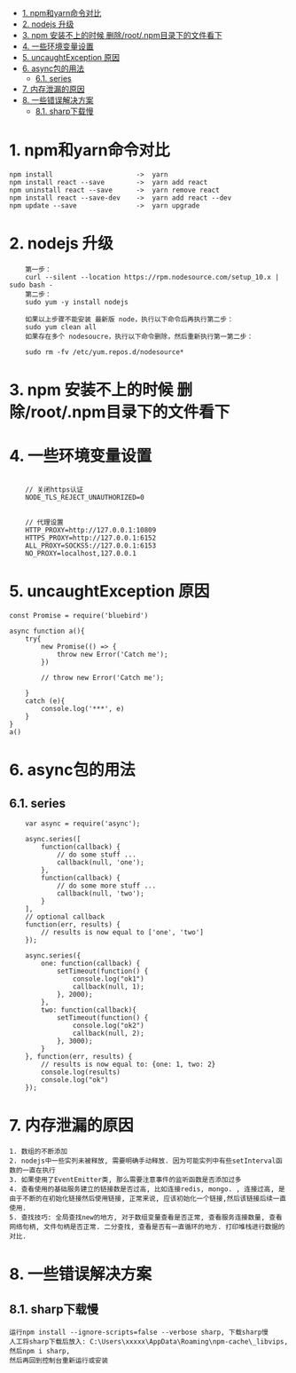 

- [1. npm和yarn命令对比](#1-npm和yarn命令对比)
- [2. nodejs 升级](#2-nodejs-升级)
- [3. npm 安装不上的时候 删除/root/.npm目录下的文件看下](#3-npm-安装不上的时候-删除rootnpm目录下的文件看下)
- [4. 一些环境变量设置](#4-一些环境变量设置)
- [5. uncaughtException 原因](#5-uncaughtexception-原因)
- [6. async包的用法](#6-async包的用法)
  - [6.1. series](#61-series)
- [7. 内存泄漏的原因](#7-内存泄漏的原因)
- [8. 一些错误解决方案](#8-一些错误解决方案)
  - [8.1. sharp下载慢](#81-sharp下载慢)


# 1. npm和yarn命令对比
```
npm install						->  yarn
npm install react --save		->  yarn add react
npm uninstall react --save		->  yarn remove react
npm install react --save-dev	->  yarn add react --dev
npm update --save				->  yarn upgrade
```


# 2. nodejs 升级
```
    第一步：
    curl --silent --location https://rpm.nodesource.com/setup_10.x | sudo bash -
    第二步：
    sudo yum -y install nodejs

    如果以上步骤不能安装 最新版 node，执行以下命令后再执行第二步：
    sudo yum clean all
    如果存在多个 nodesoucre，执行以下命令删除，然后重新执行第一第二步：

    sudo rm -fv /etc/yum.repos.d/nodesource*
```


# 3. npm 安装不上的时候 删除/root/.npm目录下的文件看下


# 4. 一些环境变量设置
```

    // 关闭https认证
    NODE_TLS_REJECT_UNAUTHORIZED=0


    // 代理设置
    HTTP_PROXY=http://127.0.0.1:10809
    HTTPS_PROXY=http://127.0.0.1:6152
    ALL_PROXY=SOCKS5://127.0.0.1:6153
    NO_PROXY=localhost,127.0.0.1
```


# 5. uncaughtException 原因
```
const Promise = require('bluebird')

async function a(){
	try{
		new Promise(() => {
			throw new Error('Catch me');
		})

		// throw new Error('Catch me');

	}
	catch (e){
		console.log('***', e)
	}
}
a()

```


# 6. async包的用法
## 6.1. series 
```
    var async = require('async');

    async.series([
        function(callback) {
            // do some stuff ...
            callback(null, 'one');
        },
        function(callback) {
            // do some more stuff ...
            callback(null, 'two');
        }
    ],
    // optional callback
    function(err, results) {
        // results is now equal to ['one', 'two']
    });

    async.series({
        one: function(callback) {
            setTimeout(function() {
                console.log("ok1")
                callback(null, 1);
            }, 2000);
        },
        two: function(callback){
            setTimeout(function() {
                console.log("ok2")
                callback(null, 2);
            }, 3000);
        }
    }, function(err, results) {
        // results is now equal to: {one: 1, two: 2}
        console.log(results)
        console.log("ok")
    });
```



# 7. 内存泄漏的原因
```
1. 数组的不断添加
2. nodejs中一些实列未被释放, 需要明确手动释放. 因为可能实列中有些setInterval函数的一直在执行
3. 如果使用了EventEmitter类, 那么需要注意事件的监听函数是否添加过多
4. 查看使用的基础服务建立的链接数是否过高, 比如连接redis, mongo. , 连接过高, 是由于不断的在初始化链接然后使用链接, 正常来说, 应该初始化一个链接,然后该链接后续一直使用. 
5. 查找技巧: 全局查找new的地方, 对于数组变量查看是否正常, 查看服务连接数量, 查看网络句柄, 文件句柄是否正常. 二分查找, 查看是否有一直循环的地方. 打印堆栈进行数据的对比.
```




# 8. 一些错误解决方案
## 8.1. sharp下载慢 
```
运行npm install --ignore-scripts=false --verbose sharp, 下载sharp慢
人工将sharp下载后放入: C:\Users\xxxxx\AppData\Roaming\npm-cache\_libvips, 然后npm i sharp, 
然后再回到控制台重新运行或安装
```